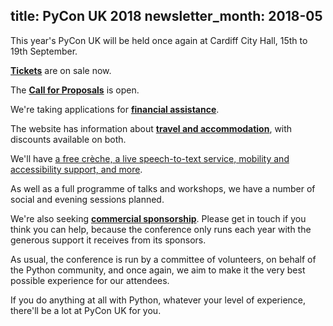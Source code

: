title: PyCon UK 2018
newsletter_month: 2018-05
---
This year's PyCon UK will be held once again at Cardiff City Hall, 15th to 19th September.

[**Tickets**](https://2018.pyconuk.org/tickets/) are on sale now.

The [**Call for Proposals**](https://2018.pyconuk.org/call-proposals/) is open.

We're taking applications for [**financial assistance**](https://2018.pyconuk.org/financial-assistance/).

The website has information about [**travel and accommodation**](https://2018.pyconuk.org/travel-accommodation/), with discounts available on both.
  
We'll have [a free crèche, a live speech-to-text service, mobility and accessibility support, and more](https://2018.pyconuk.org/diversity-inclusion-accessibility/).

As well as a full programme of talks and workshops, we have a number of social and evening sessions planned.

We're also seeking **[commercial sponsorship](https://2018.pyconuk.org/sponsorship/)**. Please get in touch if you think you can help, because the conference only runs each year with the generous support it receives from its sponsors.

As usual, the conference is run by a committee of volunteers, on behalf of the Python community, and once again, we aim to make it the very best possible experience for our attendees.

If you do anything at all with Python, whatever your level of experience, there'll be a lot at PyCon UK for you.
